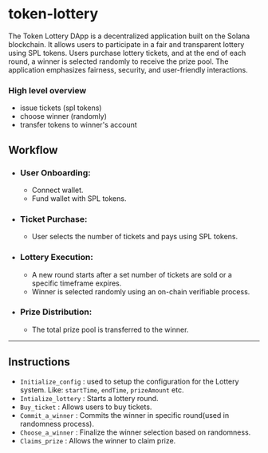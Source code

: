 # token-lottery
The Token Lottery DApp is a decentralized application built on the Solana blockchain. It allows users to participate in a fair and transparent lottery using SPL tokens. Users purchase lottery tickets, and at the end of each round, a winner is selected randomly to receive the prize pool. The application emphasizes fairness, security, and user-friendly interactions.

### High level overview
- issue tickets (spl tokens)
- choose winner (randomly)
- transfer tokens to winner's account

## Workflow
- ### User Onboarding:
    - Connect wallet.
    - Fund wallet with SPL tokens.
- ### Ticket Purchase:
    - User selects the number of tickets and pays using SPL tokens.
- ### Lottery Execution:
    - A new round starts after a set number of tickets are sold or a specific timeframe expires.
    - Winner is selected randomly using an on-chain verifiable process.
- ### Prize Distribution:
    - The total prize pool is transferred to the winner.
---
## Instructions
- `Initialize_config` : used to setup the configuration for the Lottery system. Like: `startTime`, `endTime`, `prizeAmount` etc.
- `Intialize_lottery` : Starts a lottery round.
- `Buy_ticket` : Allows users to buy tickets.
- `Commit_a_winner` : Commits the winner in specific round(used in randomness process).
- `Choose_a_winner` : Finalize the winner selection based on randomness.
- `Claims_prize` : Allows the winner to claim prize.

